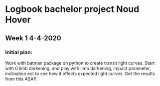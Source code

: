 # Logbook bachelor project Noud Hover

## Week 1 4-4-2020
### Initial plan:
Work with batman package on python to create transit light curves. Start with 0 limb darkening, and play with limb darkening, impact parameter, inclination ect to see how it effects expected light curves. Get the results from this ASAP.
